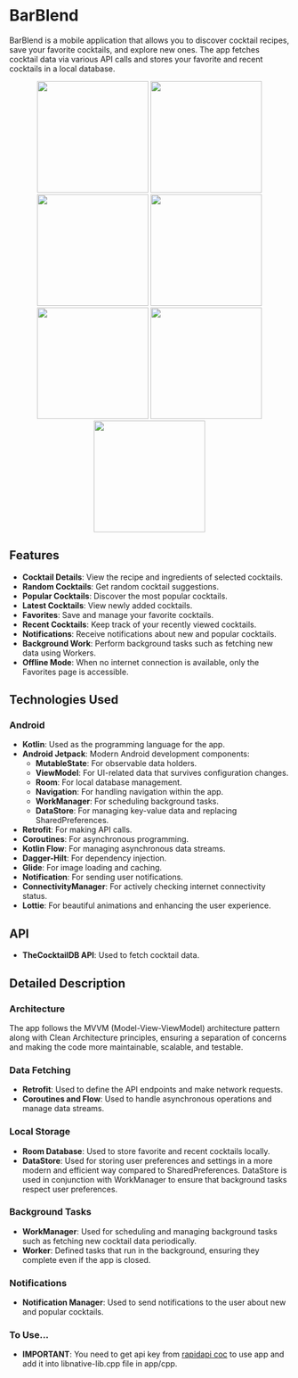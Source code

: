 # BarBlend

BarBlend is a mobile application that allows you to discover cocktail recipes, save your favorite cocktails, and explore new ones. The app fetches cocktail data via various API calls and stores your favorite and recent cocktails in a local database.


<p align="center">
  <img src="https://github.com/user-attachments/assets/264e42ce-0912-4350-95db-8f3b0975f4dc" width="200" />
  <img src="https://github.com/user-attachments/assets/80345cb8-0b29-4d5a-9e96-7c9dd795c4b3" width="200" />
  <img src="https://github.com/user-attachments/assets/ab299e14-990f-482e-a6fb-947ccd75301b" width="200" />
  
  <img src="https://github.com/user-attachments/assets/5b2063e5-33bd-4e52-ad34-e5df3c7d79f2" width="200" />
  <img src="https://github.com/user-attachments/assets/5e9668b3-6062-495f-97df-a0605a6647a3" width="200" />
  <img src="https://github.com/user-attachments/assets/b1c07f2e-1ce9-478c-86be-de1b941b32da" width="200" />
  
  <img src="https://github.com/user-attachments/assets/831c4146-be21-4052-998e-2a0a1af7bed0" width="200" />
</p>

## Features

- **Cocktail Details**: View the recipe and ingredients of selected cocktails.
- **Random Cocktails**: Get random cocktail suggestions.
- **Popular Cocktails**: Discover the most popular cocktails.
- **Latest Cocktails**: View newly added cocktails.
- **Favorites**: Save and manage your favorite cocktails.
- **Recent Cocktails**: Keep track of your recently viewed cocktails.
- **Notifications**: Receive notifications about new and popular cocktails.
- **Background Work**: Perform background tasks such as fetching new data using Workers.
- **Offline Mode**: When no internet connection is available, only the Favorites page is accessible.

## Technologies Used

### Android

- **Kotlin**: Used as the programming language for the app.
- **Android Jetpack**: Modern Android development components:
  - **MutableState**: For observable data holders.
  - **ViewModel**: For UI-related data that survives configuration changes.
  - **Room**: For local database management.
  - **Navigation**: For handling navigation within the app.
  - **WorkManager**: For scheduling background tasks.
  - **DataStore**: For managing key-value data and replacing SharedPreferences.
- **Retrofit**: For making API calls.
- **Coroutines**: For asynchronous programming.
- **Kotlin Flow**: For managing asynchronous data streams.
- **Dagger-Hilt**: For dependency injection.
- **Glide**: For image loading and caching.
- **Notification**: For sending user notifications.
- **ConnectivityManager**: For actively checking internet connectivity status.
- **Lottie**: For beautiful animations and enhancing the user experience.

## API

- **TheCocktailDB API**: Used to fetch cocktail data.

## Detailed Description

### Architecture

The app follows the MVVM (Model-View-ViewModel) architecture pattern along with Clean Architecture principles, ensuring a separation of concerns and making the code more maintainable, scalable, and testable.

### Data Fetching

- **Retrofit**: Used to define the API endpoints and make network requests.
- **Coroutines and Flow**: Used to handle asynchronous operations and manage data streams.

### Local Storage

- **Room Database**: Used to store favorite and recent cocktails locally.
- **DataStore**: Used for storing user preferences and settings in a more modern and efficient way compared to SharedPreferences. DataStore is used in conjunction with WorkManager to ensure that background tasks respect user preferences.

### Background Tasks

- **WorkManager**: Used for scheduling and managing background tasks such as fetching new cocktail data periodically.
- **Worker**: Defined tasks that run in the background, ensuring they complete even if the app is closed.

### Notifications

- **Notification Manager**: Used to send notifications to the user about new and popular cocktails.


### To Use...

- **IMPORTANT**: You need to get api key from [rapidapi coc](https://rapidapi.com/thecocktaildb/api/the-cocktail-db/) to use app and add it into libnative-lib.cpp file in app/cpp.

